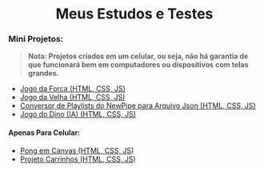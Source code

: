 <h1 align='center'>Meus Estudos e Testes</h1>

### Mini Projetos:
> **Nota: Projetos criados em um celular, ou seja, não há garantia de que funcionará bem em computadores ou dispositivos com telas grandes.**
- <a href='https://rickym7.github.io/meus-estudos-e-testes/projetos/jogo-da-forca/index.html'>Jogo da Forca (HTML, CSS, JS)</a>
- <a href='https://rickym7.github.io/meus-estudos-e-testes/projetos/jogo-da-velha/index.html'>Jogo da Velha (HTML, CSS, JS)</a>
- <a href='https://rickym7.github.io/meus-estudos-e-testes/projetos/newpipe-playlist-to-piped-json/index.html'>Conversor de Playlists do NewPipe para Arquivo Json (HTML, CSS, JS)</a>
- <a href='https://rickym7.github.io/meus-estudos-e-testes/projetos/projeto-dino-ia/dino.html'>Jogo do Dino (IA) (HTML, CSS, JS)</a>
#### Apenas Para Celular:
- <a href='https://rickym7.github.io/meus-estudos-e-testes/projetos/pong-com-canvas/index.html'>Pong em Canvas (HTML, CSS, JS)</a>
- <a href='https://rickym7.github.io/meus-estudos-e-testes/projetos/projeto-carrinhos/index.html'>Projeto Carrinhos (HTML, CSS, JS)</a>
